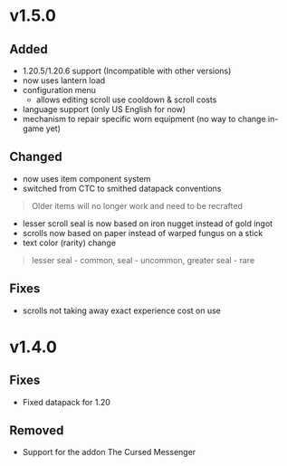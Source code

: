 # v1.5.0
## Added
- 1.20.5/1.20.6 support (Incompatible with other versions)
- now uses lantern load
- configuration menu
    - allows editing scroll use cooldown & scroll costs
- language support (only US English for now)
- mechanism to repair specific worn equipment (no way to change in-game yet)
## Changed
- now uses item component system
- switched from CTC to smithed datapack conventions
> Older items will no longer work and need to be recrafted
- lesser scroll seal is now based on iron nugget instead of gold ingot
- scrolls now based on paper instead of warped fungus on a stick
- text color (rarity) change
> lesser seal - common, seal - uncommon, greater seal - rare
## Fixes
- scrolls not taking away exact experience cost on use

# v1.4.0
## Fixes
- Fixed datapack for 1.20
## Removed
- Support for the addon The Cursed Messenger